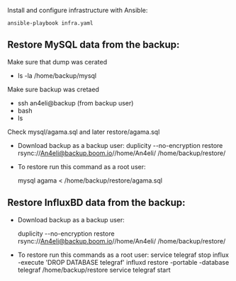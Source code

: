Install and configure infrastructure with Ansible:

    ansible-playbook infra.yaml


Restore MySQL data from the backup:
---

Make sure that dump was cerated
- ls -la /home/backup/mysql

Make sure backup was cretaed
- ssh an4eli@backup (from backup user)
- bash
- ls

Check mysql/agama.sql and later restore/agama.sql

- Download backup as a backup user:
duplicity --no-encryption restore rsync://An4eli@backup.boom.io//home/An4eli/ /home/backup/restore/

- To restore run this command as a root user:

    mysql agama < /home/backup/restore/agama.sql




Restore InfluxBD data from the backup:
---

- Download backup as a backup user:

    duplicity --no-encryption restore rsync://An4eli@backup.boom.io//home/An4eli/ /home/backup/restore/


- To restore run this commands as a root user:
service telegraf stop
influx -execute 'DROP DATABASE telegraf'
influxd restore -portable -database telegraf /home/backup/restore
service telegraf start
